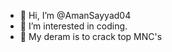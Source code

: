 - 👋 Hi, I’m @AmanSayyad04
- 👀 I’m interested in coding.
- 🌱 My deram is to crack top MNC's

<!---
AmanSayyad04/AmanSayyad04 is a ✨ special ✨ repository because its `README.md` (this file) appears on your GitHub profile.
You can click the Preview link to take a look at your changes.
--->
